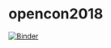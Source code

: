 # opencon2018

[![Binder](https://mybinder.org/badge.svg)](https://mybinder.org/v2/gh/martabe/opencon2018/master)

